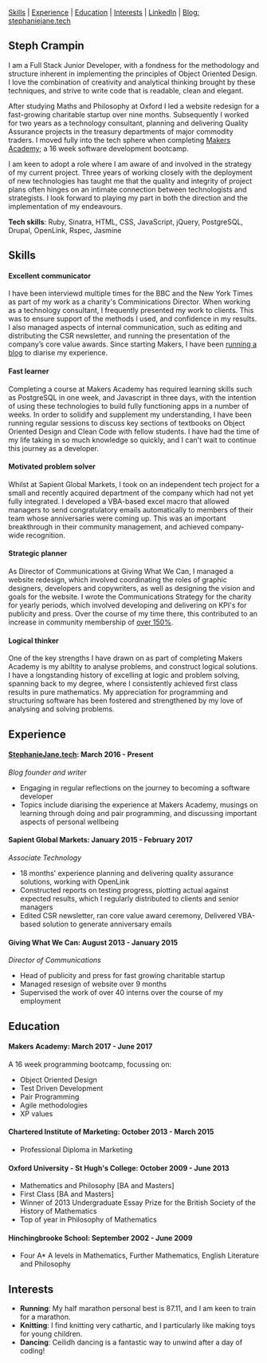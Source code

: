[Skills](#skills) | [Experience](#experience) | [Education](#education) | [Interests](#interests) | [LinkedIn](https://www.linkedin.com/in/stephanie-crampin-37791653/) | [Blog: stephaniejane.tech](https://www.stephaniejane.tech/)


## Steph Crampin

I am a Full Stack Junior Developer, with a fondness for the methodology and structure inherent in implementing the principles of Object Oriented Design. I love the combination of creativity and analytical thinking brought by these techniques, and strive to write code that is readable, clean and elegant.

After studying Maths and Philosophy at Oxford I led a website redesign for a fast-growing charitable startup over nine months. Subsequently I worked for two years as a technology consultant, planning and delivering Quality Assurance projects in the treasury departments of major commodity traders. I moved fully into the tech sphere when completing [Makers Academy](http://www.makersacademy.com/); a 16 week software development bootcamp.

I am keen to adopt a role where I am aware of and involved in the strategy of my current project. Three years of working closely with the deployment of new technologies has taught me that the quality and integrity of project plans often hinges on an intimate connection between technologists and strategists. I look forward to playing my part in both the direction and the implementation of my endeavours.

**Tech skills**: Ruby, Sinatra, HTML, CSS, JavaScript, jQuery, PostgreSQL, Drupal, OpenLink, Rspec, Jasmine


## Skills

#### Excellent communicator

I have been interviewd multiple times for the BBC and the New York Times as part of my work as a charity's Comminications Director. When working as a technology consultant, I frequently presented my work to clients. This was to ensure support of the methods I used, and confidence in my results. I also managed aspects of internal communication, such as editing and distributing the CSR newsletter, and running the presentation of the company’s core value awards. Since starting Makers, I have been [running a blog](https://www.stephaniejane.tech/) to diarise my experience.

#### Fast learner

Completing a course at Makers Academy has required learning skills such as PostgreSQL in one week, and Javascript in three days, with the intention of using these technologies to build fully functioning apps in a number of weeks. In order to solidify and supplement my understanding, I have been running regular sessions to discuss key sections of textbooks on Object Oriented Design and Clean Code with fellow students. I have had the time of my life taking in so much knowledge so quickly, and I can't wait to continue this journey as a developer.

#### Motivated problem solver

Whilst at Sapient Global Markets, I took on an independent tech project for a small and recently acquired department of the company which had not yet fully integrated. I developed a VBA-based excel macro that allowed managers to send congratulatory emails automatically to members of their team whose anniversaries were coming up. This was an important breakthrough in their community management, and achieved company-wide recognition.

#### Strategic planner

As Director of Communications at Giving What We Can, I managed a website redesign, which involved coordinating the roles of graphic designers, developers and copywriters, as well as designing the vision and goals for the website. I wrote the Communications Strategy for the charity for yearly periods, which involved developing and delivering on KPI's for publicity and press. Over the course of my time there, this contributed to an increase in community membership of [over 150%](http://www.givingwhatwecan.org/dashboard).

#### Logical thinker

One of the key strengths I have drawn on as part of completing Makers Academy is my abiltity to analyse problems, and construct logical solutions. I have a longstanding history of excelling at logic and problem solving, spanning back to my degree, where I consistently achieved first class results in pure mathematics. My appreciation for programming and structuring software has been fostered and strengthened by my love of analysing and solving problems.


## Experience

#### [StephanieJane.tech](https://www.stephaniejane.tech/): March 2016 - Present
*Blog founder and writer*
- Engaging in regular reflections on the journey to becoming a software developer
- Topics include diarising the experience at Makers Academy, musings on learning through doing and pair programming, and discussing important aspects of  personal wellbeing

#### Sapient Global Markets: January 2015 - February 2017    
*Associate Technology* 
- 18 months' experience planning and delivering quality assurance solutions, working with OpenLink
- Constructed reports on testing progress, plotting actual against expected results, which I regularly distributed to clients and senior managers
- Edited CSR newsletter, ran core value award ceremony, Delivered VBA-based solution to generate anniversary emails

#### Giving What We Can: August 2013 - January 2015   
*Director of Communications*
- Head of publicity and press for fast growing charitable startup
- Managed resesign of website over 9 months
- Supervised the work of over 40 interns over the course of my employment


## Education

#### Makers Academy: March 2017 - June 2017

A 16 week programming bootcamp, focussing on:

- Object Oriented Design
- Test Driven Development
- Pair Programming
- Agile methodologies
- XP values


#### Chartered Institute of Marketing: October 2013 - March 2015

- Professional Diploma in Marketing

#### Oxford University - St Hugh's College: October 2009 - June 2013

- Mathematics and Philosophy [BA and Masters]
- First Class [BA and Masters]
- Winner of 2013 Undergraduate Essay Prize for the British Society of the History of Mathematics
- Top of year in Philosophy of Mathematics

#### Hinchingbrooke School: September 2002 - June 2009

- Four A* A levels in Mathematics, Further Mathematics, English Literature and Philosophy


## Interests

- **Running**: My half marathon personal best is 87.11, and I am keen to train for a marathon.
- **Knitting**: I find knitting very cathartic, and I particularly like making toys for young children.
- **Dancing**: Ceilidh dancing is a fantastic way to unwind after a day of coding!
